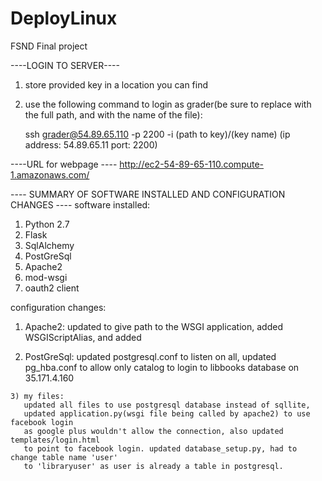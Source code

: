 # DeployLinux
FSND Final project

----LOGIN TO SERVER----
1) store provided key in a location you can find
2) use the following command to login as grader(be sure to replace <path to key> with the full path,
    and <key name> with the name of the file):
  
    ssh grader@54.89.65.110 -p 2200 -i (path to key)/(key name)
    (ip address: 54.89.65.11 port: 2200)
  
----URL for webpage ----
http://ec2-54-89-65-110.compute-1.amazonaws.com/

---- SUMMARY OF SOFTWARE INSTALLED AND CONFIGURATION CHANGES ----
software installed:
  1) Python 2.7
  2) Flask
  3) SqlAlchemy
  4) PostGreSql
  5) Apache2
  6) mod-wsgi
  7) oauth2 client
  
configuration changes:
  1) Apache2: 
      updated to give path to the WSGI application, 
      added WSGIScriptAlias,
      and added <DIRECTORY />
      
   2) PostGreSql:
       updated postgresql.conf to listen on all,
       updated pg_hba.conf to allow only catalog 
         to login to libbooks database on 35.171.4.160
        
    3) my files:
       updated all files to use postgresql database instead of sqllite,
       updated application.py(wsgi file being called by apache2) to use facebook login 
       as google plus wouldn't allow the connection, also updated templates/login.html 
       to point to facebook login. updated database_setup.py, had to change table name 'user' 
       to 'libraryuser' as user is already a table in postgresql.
       
